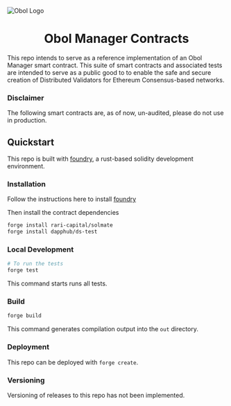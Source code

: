 ![Obol Logo](https://obol.tech/obolnetwork.png)

<h1 align="center">Obol Manager Contracts</h1>

This repo intends to serve as a reference implementation of an Obol Manager smart contract. This suite of smart contracts and associated tests are intended to serve as a public good to to enable the safe and secure creation of Distributed Validators for Ethereum Consensus-based networks.

### Disclaimer

The following smart contracts are, as of now, un-audited, please do not use in production.

## Quickstart

This repo is built with [foundry](https://github.com/gakonst/foundry), a rust-based solidity development environment.

### Installation

Follow the instructions here to install [foundry](https://github.com/gakonst/foundry#installation)

Then install the contract dependencies

```sh
forge install rari-capital/solmate 
forge install dapphub/ds-test
```

### Local Development

```sh
# To run the tests
forge test
```

This command starts runs all tests.

### Build

```sh
forge build
```

This command generates compilation output into the `out` directory.

### Deployment

This repo can be deployed with `forge create`. 

### Versioning

Versioning of releases to this repo has not been implemented.

